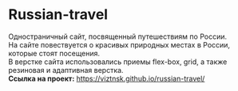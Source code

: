 # Russian-travel  
Одностраничный сайт, посвященный путешествиям по России.  
На сайте повествуется о красивых природных местах в России, которые стоят посещения.   
В верстке сайта использовались приемы flex-box, grid, а также резиновая и адаптивная верстка.  
**Ссылка на проект:** [https://viztnsk.github.io/russian-travel/ ](https://viztnsk.github.io/russian-travel/)

